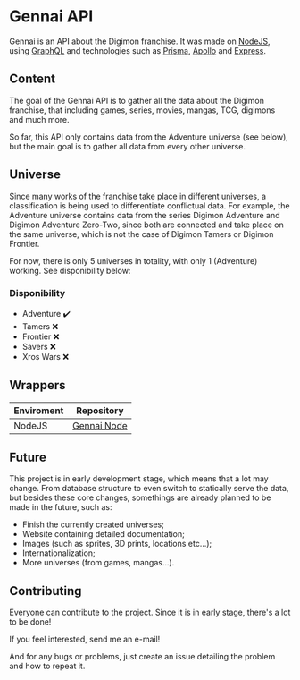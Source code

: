 # Gennai API

Gennai is an API about the Digimon franchise. It was made on [NodeJS](https://nodejs.org/en/), using [GraphQL](https://graphql.org/) and technologies such as [Prisma](https://www.prisma.io/), [Apollo](https://www.apollographql.com/) and [Express](https://expressjs.com/).

## Content
The goal of the Gennai API is to gather all the data about the Digimon franchise, that including games, series, movies, mangas, TCG, digimons and much more.

So far, this API only contains data from the Adventure universe (see below), but the main goal is to gather all data from every other universe. 

## Universe
Since many works of the franchise take place in different universes, a classification is being used to differentiate conflictual data. For example, the Adventure universe contains data from the series Digimon Adventure and Digimon Adventure Zero-Two, since both are connected and take place on the same universe, which is not the case of Digimon Tamers or Digimon Frontier.

For now, there is only 5 universes in totality, with only 1 (Adventure) working. See disponibility below:

### Disponibility
- Adventure :heavy_check_mark:
- Tamers :x:
- Frontier :x:
- Savers :x:
- Xros Wars :x:

## Wrappers

| Enviroment | Repository |
| --- | --- |
| NodeJS | [Gennai Node](https://github.com/GuiPretto/gennai-node) |

## Future
This project is in early development stage, which means that a lot may change. From database structure to even switch to statically serve the data, but besides these core changes, somethings are already planned to be made in the future, such as:

- Finish the currently created universes;
- Website containing detailed documentation;
- Images (such as sprites, 3D prints, locations etc...);
- Internationalization;
- More universes (from games, mangas...).


## Contributing
Everyone can contribute to the project. Since it is in early stage, there's a lot to be done!

If you feel interested, send me an e-mail!

And for any bugs or problems, just create an issue detailing the problem and how to repeat it.